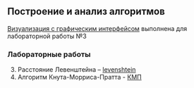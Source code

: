 ## Построение и анализ алгоритмов

[Визуализация с графическим интерфейсом](https://vladimirlihacky.github.io/CaAA/visualization.html) выполнена для лабораторной работы №3

### Лабораторные работы

3. Расстояние Левенштейна – [levenshtein](https://github.com/vladimirlihacky/CaAA/tree/master/levenstein/core)
4. Алгоритм Кнута-Морриса-Пратта - [КМП](https://github.com/vladimirlihacky/CaAA/tree/master/kmp)
